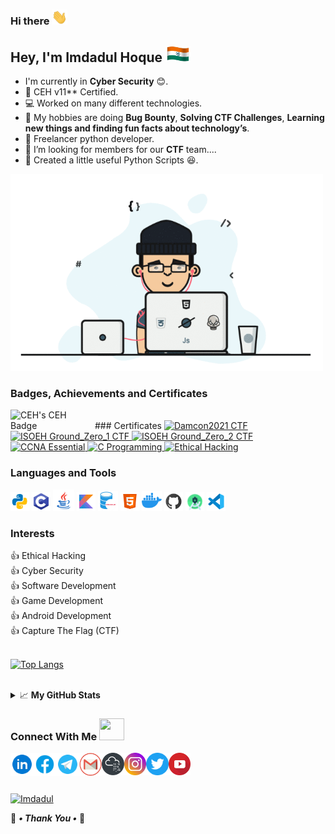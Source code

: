 ### Hi there <a href="#"><img src="https://raw.githubusercontent.com/imdadulethicalhacker/All_photo/main/profile/giphy.webp" width="25px"></a>

## Hey, I'm Imdadul Hoque <a href="#"> <img src="https://github.com/imdadulethicalhacker/All_photo/blob/main/profile/flag.gif" width="40px"> </a>

- I'm currently in **Cyber Security** 😊. <br/>
- 🤞 CEH v11** Certified. <br/>
- 💻 Worked on many different technologies. <br/>
- 🔭 My hobbies are doing **Bug Bounty**, **Solving CTF Challenges**, **Learning new things and finding fun facts about technology’s**.
- 💼 Freelancer python developer. <br/>
- 👯 I’m looking for members for our **CTF** team.... <br/>
- 📜 Created a little useful Python Scripts 😆. 

<a href="#">
<img alt="GIF" src="https://github.com/imdadulethicalhacker/All_photo/blob/main/profile/Code.gif" width="500"/>
</a>

### Badges, Achievements and Certificates

<a href="https://www.hackerrank.com/Hrishikesh7665">
  <img align="left" alt="CEH's CEH Badge" width="135px" src="https://github.com/Hrishikesh7665/Hrishikesh7665/blob/achievements/CEH_BADGE.png" />
</a>

<br/>
### Certificates

<a href="https://github.com/imdadulethicalhacker/My_Achievements/raw/main/Damncon2021CTFCertificate.pdf">
  <img alt="Damcon2021 CTF" width="220px" src="https://github.com/imdadulethicalhacker/My_Achievements/blob/main/Damncon2021CTFCertificate.png" />
</a>

<a href="https://raw.githubusercontent.com/imdadulethicalhacker/My_Achievements/main/Ground_Zero_1_CTF_Certificate.pdf">
  <img alt="ISOEH Ground_Zero_1 CTF" width="220px" src="https://github.com/imdadulethicalhacker/My_Achievements/blob/main/Ground_Zero_1_CTF_Certificate.png" />
</a>

<a href="https://raw.githubusercontent.com/imdadulethicalhacker/My_Achievements/main/Ground_Zero_2_CTF_Certificate.pdf">
  <img alt="ISOEH Ground_Zero_2 CTF" width="220px" src="https://github.com/imdadulethicalhacker/My_Achievements/blob/main/Ground_Zero_2_CTF_Certificate.png" />
</a>

<a href="https://raw.githubusercontent.com/imdadulethicalhacker/My_Achievements/main/C.pdf">
  <img alt="CCNA Essential" width="220px" src="https://github.com/imdadulethicalhacker/My_Achievements/blob/main/CCNA_Essential.png" />
</a>

<a href="https://raw.githubusercontent.com/imdadulethicalhacker/My_Achievements/main/CCNA_Essential.pdf">
  <img alt="C Programming" width="220px" src="https://github.com/imdadulethicalhacker/My_Achievements/blob/main/C.png" />
</a>

<a href="https://raw.githubusercontent.com/imdadulethicalhacker/My_Achievements/main/Ethical_hacking.pdf">
  <img alt="Ethical Hacking" width="220px" src="https://github.com/imdadulethicalhacker/My_Achievements/blob/main/Ethical_hacking.png" />
</a>

### Languages and Tools


<code><a href="https://www.python.org"><img height="30" src="https://github.com/imdadulethicalhacker/All_photo/blob/main/profile/python.png"/></a></code>
<code><a href="https://en.wikipedia.org/wiki/C_(programming_language)"><img height="30" src="https://github.com/imdadulethicalhacker/All_photo/blob/main/profile/c-programming.png"/></a></code>
<code><a href="https://www.java.com/en/"><img height="34.2" src="https://github.com/imdadulethicalhacker/All_photo/blob/main/profile/java-coffee-cup-logo.png"/></a></code>
<code><a href="https://kotlinlang.org"><img height="30" src="https://github.com/imdadulethicalhacker/All_photo/blob/main/profile/kotlin.png"/></a></code>
<code><a href="https://www.oracle.com/in/database/technologies/appdev/sqldeveloper-landing.html"><img height="32" src="https://github.com/imdadulethicalhacker/All_photo/blob/main/profile/oracle-database.png"/></a></code>
<code><a href="https://en.wikipedia.org/wiki/HTML5"><img height="30" src="https://github.com/imdadulethicalhacker/All_photo/blob/main/profile/html-5.png"/></a></code>
<code><a href="https://www.docker.com"><img height="32" src="https://github.com/imdadulethicalhacker/All_photo/blob/main/profile/docker.png"/></a></code>
<code><a href="https://github.com"><img height="30" src="https://github.com/imdadulethicalhacker/All_photo/blob/main/profile/github.png"/></a></code>
<code><a href="https://developer.android.com/studio"><img height="30" src="https://github.com/imdadulethicalhacker/All_photo/blob/main/profile/pasted image 0.png"/></a></code>
<code><a href="https://code.visualstudio.com"><img height="30" src="https://github.com/imdadulethicalhacker/All_photo/blob/main/profile/visual-studio-code-2019.png"/></a></code>


### Interests

👍 Ethical Hacking <br/>
👍 Cyber Security <br/>
👍 Software Development <br/>
👍 Game Development <br/>
👍 Android Development <br/>
👍 Capture The Flag (CTF)
<br/>
<br/>

 [![Top Langs](https://github-readme-stats.vercel.app/api/top-langs/?username=imdadulethicalhacker&theme=merko)](https://github.com/imdadulethicalhacker)

 <br/>

<details>
<summary>📈 <strong >My GitHub Stats </strong> </summary>

<p align="center"> <a href="#"><img src="https://github-readme-stats.vercel.app/api?username=imdadulethicalhacker&show_icons=true&theme=gotham" alt="imdadulethicalhacker" /></a>
</details>

### Connect With Me <a href="#"> <img src="https://media.giphy.com/media/LnQjpWaON8nhr21vNW/giphy.gif" height="35px" width="40px"/> </a>
<a href="https://www.linkedin.com/in/imdadulhoque/">
  <img align="left" alt="Imdadul LinkdeIN" width="36.5px" src="https://github.com/imdadulethicalhacker/All_photo/blob/main/profile/linkedin-circled.png" />
</a>
<a href="https://www.facebook.com/imdadulhoque01/">
  <img align="left" alt="Imdadul Facebook" width="36.5px" src="https://github.com/imdadulethicalhacker/All_photo/blob/main/profile/facebook-new.png" />
</a>
<a href="https://t.me/imdadulethicalhacker/">
  <img align="left" alt="Imdadul Telegram" width="36.5px" src="https://github.com/imdadulethicalhacker/All_photo/blob/main/profile/telegram-app--v1.png" />
</a>
<a href="https://mail.google.com/mail/?view=cm&fs=1&to=imdadulethicalhacker@gmail">
  <img align="left" alt="Imdadul Email" width="36.5px" src="https://github.com/imdadulethicalhacker/All_photo/blob/main/profile/gmail_icon-icons.com_62758.png" />
</a>
</a>
<a href="https://tryhackme.com/p/Imdadulhoque">
  <img align="left" alt="Imdadul THM" width="35.5px" src="https://github.com/imdadulethicalhacker/All_photo/blob/main/profile/thm_logo_circle.png" />
</a>
<a href="https://www.instagram.com/imdadulhoque00/">
  <img align="left" alt="Imdadul Instagram" width="35.5px" src="https://github.com/imdadulethicalhacker/All_photo/blob/main/profile/instagram.png" />
</a>
<a href="https://twitter.com/AssameseHacking">
  <img align="left" alt="Imdadul Twitter" width="35.5px" src="https://github.com/imdadulethicalhacker/All_photo/blob/main/profile/twitter.png" />
</a>
<a href="https://www.youtube.com/channel/UC8jTkKSxl6KHDTTfirq91Uw">
  <img align="left" alt="Imdadul Youtube" width="35.5px" src="https://github.com/imdadulethicalhacker/All_photo/blob/main/profile/youtube.png" />
</a>

<br>
<br>
<br>
<a href="#">
<p align="left"> <img src="https://komarev.com/ghpvc/?username=imdadulethicalhacker&label=PROFILE+VISITOR+COUNTER&style=flat&color=6495ED" alt="Imdadul" /> 
</a>
  
🙏 _**• Thank You •**_ 🙏
